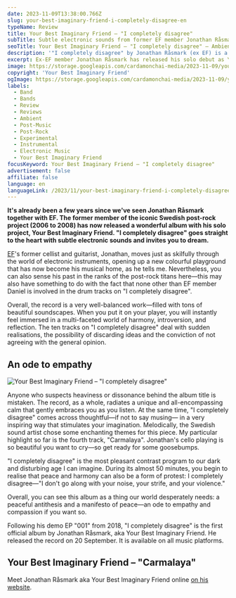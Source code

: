 ```yaml
---
date: 2023-11-09T13:38:00.766Z
slug: your-best-imaginary-friend-i-completely-disagree-en
typeName: Review
title: Your Best Imaginary Friend – "I completely disagree"
subTitle: Subtle electronic sounds from former EF member Jonathan Råsmark
seoTitle: Your Best Imaginary Friend – "I completely disagree" – Ambient/Post-Rock
description: '"I completely disagree" by Jonathan Råsmark (ex EF) is a subtle ambient/post-rock album. Find out all about this epic ode to empathy now.'
excerpt: Ex-EF member Jonathan Råsmark has released his solo debut as Your Best Imaginary Friend. With its subtle electronic sounds and Jonathan's characteristic cello play, the record invites you to dream away.
image: https://storage.googleapis.com/cardamonchai-media/2023-11-09/your-best-imaginary-friend-i-completely-disagree-header-jpg-imagine-d8c8c8_a39d95_1024_768/640.webp
copyright: 'Your Best Imaginary Friend'
ogImage: https://storage.googleapis.com/cardamonchai-media/2023-11-09/your-best-imaginary-friend-i-completely-disagree-og-jpg-imagine-d8c8c8_928980_1200_628/640.webp
labels:
  - Band
  - Bands
  - Review
  - Reviews
  - Ambient
  - Post-Music
  - Post-Rock
  - Experimental
  - Instrumental
  - Electronic Music
  - Your Best Imaginary Friend
focusKeyword: Your Best Imaginary Friend – "I completely disagree"
advertisement: false
affiliate: false
language: en
languageLink: /2023/11/your-best-imaginary-friend-i-completely-disagree/
---
```


**It's already been a few years since we've seen Jonathan Råsmark together with EF. The former member of the iconic Swedish post-rock project (2006 to 2008) has now released a wonderful album with his solo project, Your Best Imaginary Friend. "I completely disagree" goes straight to the heart with subtle electronic sounds and invites you to dream.**

[EF](/2022/11/ef-interview-en/)'s former cellist and guitarist, Jonathan, moves just as skilfully through the world of electronic instruments, opening up a new colourful playground that has now become his musical home, as he tells me. Nevertheless, you can also sense his past in the ranks of the post-rock titans here—this may also have something to do with the fact that none other than EF member Daniel is involved in the drum tracks on "I completely disagree".

Overall, the record is a very well-balanced work—filled with tons of beautiful soundscapes. When you put it on your player, you will instantly feel immersed in a multi-faceted world of harmony, introversion, and reflection. The ten tracks on "I completely disagree" deal with sudden realisations, the possibility of discarding ideas and the conviction of not agreeing with the general opinion.

## An ode to empathy

![Your Best Imaginary Friend – "I completely disagree"](https://storage.googleapis.com/cardamonchai-media/2023-11-09/your-best-imaginary-friend-i-completely-disagree-jpeg-imagine-c8c8c8_ada9a1_700_700/640.webp 'Your Best Imaginary Friend – "I completely disagree"')

Anyone who suspects heaviness or dissonance behind the album title is mistaken. The record, as a whole, radiates a unique and all-encompassing calm that gently embraces you as you listen. At the same time, "I completely disagree" comes across thoughtful—if not to say musing— in a very inspiring way that stimulates your imagination. Melodically, the Swedish sound artist chose some enchanting themes for this piece. My particular highlight so far is the fourth track, "Carmalaya". Jonathan's cello playing is so beautiful you want to cry—so get ready for some goosebumps.

"I completely disagree" is the most pleasant contrast program to our dark and disturbing age I can imagine. During its almost 50 minutes, you begin to realise that peace and harmony can also be a form of protest: I completely disagree—"I don't go along with your noise, your strife, and your violence."

Overall, you can see this album as a thing our world desperately needs: a peaceful antithesis and a manifesto of peace—an ode to empathy and compassion if you want so.

Following his demo EP "001" from 2018, "I completely disagree" is the first official album by Jonathan Råsmark, aka Your Best Imaginary Friend. He released the record on 20 September. It is available on all music platforms.

## Your Best Imaginary Friend – "Carmalaya"

<YouTube id="pcUZnprnXc8" />

Meet Jonathan Råsmark aka Your Best Imaginary Friend online [on his website](https://yourbestimaginaryfriend.com).
